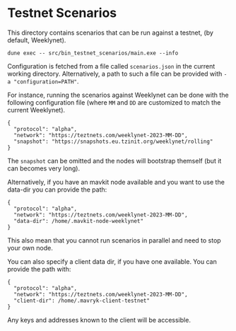 # Testnet Scenarios

This directory contains scenarios that can be run against a testnet,
(by default, Weeklynet).

```
dune exec -- src/bin_testnet_scenarios/main.exe --info
```

Configuration is fetched from a file called `scenarios.json` in the
current working directory. Alternatively, a path to such a file can be
provided with `-a "configuration=PATH"`.

For instance, running the scenarios against Weeklynet can be done with
the following configuration file (where `MM` and `DD` are customized
to match the current Weeklynet).

```
{
  "protocol": "alpha",
  "network": "https://teztnets.com/weeklynet-2023-MM-DD",
  "snapshot": "https://snapshots.eu.tzinit.org/weeklynet/rolling"
}
```

The `snapshot` can be omitted and the nodes will bootstrap themself (but it
can becomes very long).


Alternatively, if you have an mavkit node available and you want to use the
data-dir you can provide the path:

```
{
  "protocol": "alpha",
  "network": "https://teztnets.com/weeklynet-2023-MM-DD",
  "data-dir": /home/.mavkit-node-weeklynet"
}
```
This also mean that you cannot run scenarios in parallel and need to stop
your own node.

You can also specify a client data dir, if you have one available. You
can provide the path with:

```
{
  "protocol": "alpha",
  "network": "https://teztnets.com/weeklynet-2023-MM-DD",
  "client-dir": /home/.mavryk-client-testnet"
}
```
Any keys and addresses known to the client will be accessible.
